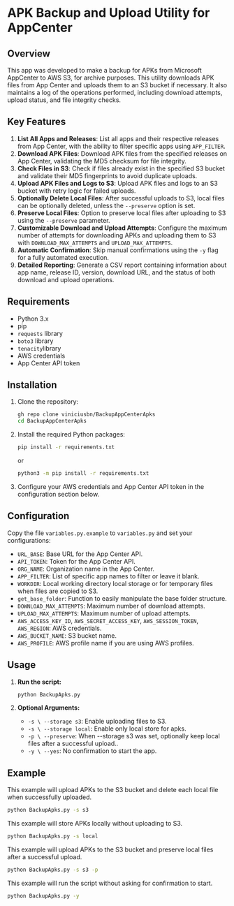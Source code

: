 # APK Backup and Upload Utility for AppCenter

## Overview

This app was developed to make a backup for APKs from Microsoft AppCenter to AWS S3, for archive purposes.
This utility downloads APK files from App Center and uploads them to an S3 bucket if necessary. It also maintains a log of the operations performed, including download attempts, upload status, and file integrity checks.

## Key Features

1. **List All Apps and Releases**: List all apps and their respective releases from App Center, with the ability to filter specific apps using `APP_FILTER`.
2. **Download APK Files**: Download APK files from the specified releases on App Center, validating the MD5 checksum for file integrity.
3. **Check Files in S3**: Check if files already exist in the specified S3 bucket and validate their MD5 fingerprints to avoid duplicate uploads.
4. **Upload APK Files and Logs to S3**: Upload APK files and logs to an S3 bucket with retry logic for failed uploads.
5. **Optionally Delete Local Files**: After successful uploads to S3, local files can be optionally deleted, unless the `--preserve` option is set.
6. **Preserve Local Files**: Option to preserve local files after uploading to S3 using the `--preserve` parameter.
7. **Customizable Download and Upload Attempts**: Configure the maximum number of attempts for downloading APKs and uploading them to S3 with `DOWNLOAD_MAX_ATTEMPTS` and `UPLOAD_MAX_ATTEMPTS`.
8. **Automatic Confirmation**: Skip manual confirmations using the `-y` flag for a fully automated execution.
9. **Detailed Reporting**: Generate a CSV report containing information about app name, release ID, version, download URL, and the status of both download and upload operations.

## Requirements

- Python 3.x
- pip
- `requests` library
- `boto3` library
- `tenacity`library
- AWS credentials
- App Center API token

## Installation

1. Clone the repository:

    ```bash
    gh repo clone viniciusbn/BackupAppCenterApks
    cd BackupAppCenterApks
    ```

2. Install the required Python packages:

    ```bash
    pip install -r requirements.txt
    ```

    or

    ```bash
    python3 -m pip install -r requirements.txt
    ```


3. Configure your AWS credentials and App Center API token in the configuration section below.

## Configuration

Copy the file `variables.py.example` to `variables.py` and set your configurations:

- `URL_BASE`: Base URL for the App Center API.
- `API_TOKEN`: Token for the App Center API.
- `ORG_NAME`: Organization name in the App Center.
- `APP_FILTER`: List of specific app names to filter or leave it blank.
- `WORKDIR`: Local working directory local storage or for temporary files when files are copied to S3.
- `get_base_folder`: Function to easily manipulate the base folder structure.
- `DOWNLOAD_MAX_ATTEMPTS`: Maximum number of download attempts.
- `UPLOAD_MAX_ATTEMPTS`: Maximum number of upload attempts.
- `AWS_ACCESS_KEY_ID`, `AWS_SECRET_ACCESS_KEY`, `AWS_SESSION_TOKEN`, `AWS_REGION`: AWS credentials.
- `AWS_BUCKET_NAME`: S3 bucket name.
- `AWS_PROFILE`: AWS profile name if you are using AWS profiles.

## Usage

1. **Run the script:**

    ```bash
    python BackupApks.py
    ```

2. **Optional Arguments:**

    - `-s \ --storage s3`: Enable uploading files to S3.
    - `-s \ --storage local`: Enable only local store for apks.
    - `-p \ --preserve`: When --storage s3 was set, optionally keep local files after a successful upload..
    - `-y \ --yes`: No confirmation to start the app.

## Example

This example will upload APKs to the S3 bucket and delete each local file when successfully uploaded.

```bash
python BackupApks.py -s s3
```

This example will store APKs locally without uploading to S3.

```bash
python BackupApks.py -s local
```

This example will upload APKs to the S3 bucket and preserve local files after a successful upload.

```bash
python BackupApks.py -s s3 -p
```

This example will run the script without asking for confirmation to start.

```bash
python BackupApks.py -y
```
